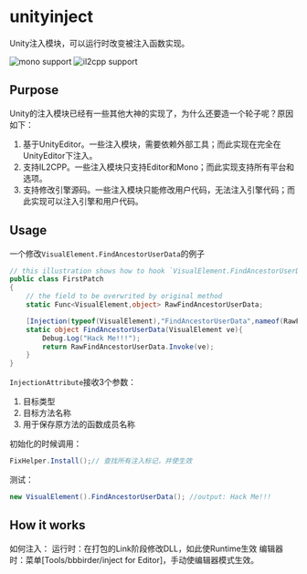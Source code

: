 # unityinject
Unity注入模块，可以运行时改变被注入函数实现。

![mono support](https://img.shields.io/badge/Mono-support-green)
![il2cpp support](https://img.shields.io/badge/IL2CPP-support-green)

## Purpose
Unity的注入模块已经有一些其他大神的实现了，为什么还要造一个轮子呢？原因如下：
1. 基于UnityEditor。一些注入模块，需要依赖外部工具；而此实现在完全在UnityEditor下注入。
2. 支持IL2CPP。一些注入模块只支持Editor和Mono；而此实现支持所有平台和选项。
3. 支持修改引擎源码。一些注入模块只能修改用户代码，无法注入引擎代码；而此实现可以注入引擎和用户代码。

## Usage
一个修改`VisualElement.FindAncestorUserData`的例子
```csharp
// this illustration shows how to hook `VisualElement.FindAncestorUserData`
public class FirstPatch
{
    // the field to be overwrited by original method
    static Func<VisualElement,object> RawFindAncestorUserData;

    [Injection(typeof(VisualElement),"FindAncestorUserData",nameof(RawFindAncestorUserData))]
    static object FindAncestorUserData(VisualElement ve){
        Debug.Log("Hack Me!!!");
        return RawFindAncestorUserData.Invoke(ve); 
    }
}

```
`InjectionAttribute`接收3个参数：
  1. 目标类型
  2. 目标方法名称
  3. 用于保存原方法的函数成员名称

初始化的时候调用：
```csharp
FixHelper.Install();// 查找所有注入标记，并使生效
```
测试：
```csharp
new VisualElement().FindAncestorUserData(); //output: Hack Me!!!
```
## How it works
如何注入：
  运行时：在打包的Link阶段修改DLL，如此使Runtime生效
  编辑器时：菜单[Tools/bbbirder/inject for Editor]，手动使编辑器模式生效。
